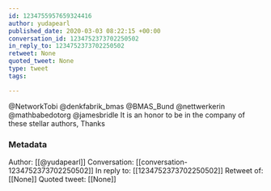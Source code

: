 ```yaml
---
id: 1234755957659324416
author: yudapearl
published_date: 2020-03-03 08:22:15 +00:00
conversation_id: 1234752373702250502
in_reply_to: 1234752373702250502
retweet: None
quoted_tweet: None
type: tweet
tags:

---
```


@NetworkTobi @denkfabrik_bmas @BMAS_Bund @nettwerkerin @mathbabedotorg @jamesbridle It is an honor to be in the company of these stellar authors,
Thanks

### Metadata

Author: [[@yudapearl]]
Conversation: [[conversation-1234752373702250502]]
In reply to: [[1234752373702250502]]
Retweet of: [[None]]
Quoted tweet: [[None]]
